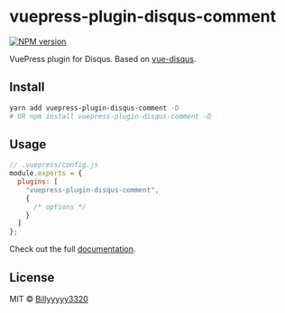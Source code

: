 # vuepress-plugin-disqus-comment

[![NPM version](https://img.shields.io/npm/v/vuepress-plugin-disqus-comment)](https://www.npmjs.com/package/vuepress-plugin-disqus-comment)

VuePress plugin for Disqus. Based on [vue-disqus](https://github.com/ktquez/vue-disqus).

## Install

```bash
yarn add vuepress-plugin-disqus-comment -D
# OR npm install vuepress-plugin-disqus-comment -D
```

## Usage

```javascript
// .vuepress/config.js
module.exports = {
  plugins: [
    "vuepress-plugin-disqus-comment",
    {
      /* options */
    }
  ]
};
```

Check out the full [documentation](https://vuepress-plugin-disqus.netlify.com/).

## License

MIT © [Billyyyyy3320](https://github.com/newsbielt703)
